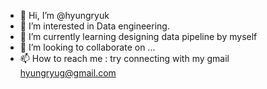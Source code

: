 - 👋 Hi, I’m @hyungryuk
- 👀 I’m interested in Data engineering.
- 🌱 I’m currently learning designing data pipeline by myself
- 💞️ I’m looking to collaborate on ...
- 📫 How to reach me : try connecting with my gmail hyungryug@gmail.com

<!---
hyungryuk/hyungryuk is a ✨ special ✨ repository because its `README.md` (this file) appears on your GitHub profile.
You can click the Preview link to take a look at your changes.
--->
